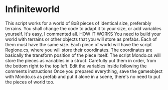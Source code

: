 # Infiniteworld 
This script works for a world of 8x8 pieces of identical size, preferably terrains. You shall change the code to adapt it to your size, or add variables yourself. It's easy, I commented all.
HOW IT WORKS
You need to build your world with terrains or other objects that you will store as prefabs. Each of them must have the same size.
Each piece of world will have the script Regione.cs, where you will store their coordinates. The coordinates are basically the transform position of the piece itself.
The script Mondo.cs will store the pieces as variables in a struct. Carefully put them in order, from the bottom right to the top left.
Edit the variables inside following the comments instructions
Once you prepared everything, save the gameobject with Mondo.cs as prefab and put it alone in a scene, there's no need to put the pieces of world too.
